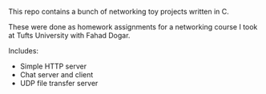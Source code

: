 This repo contains a bunch of networking toy projects written in C.

These were done as homework assignments for a networking course I took at Tufts University with Fahad Dogar.

Includes:
- Simple HTTP server
- Chat server and client
- UDP file transfer server

